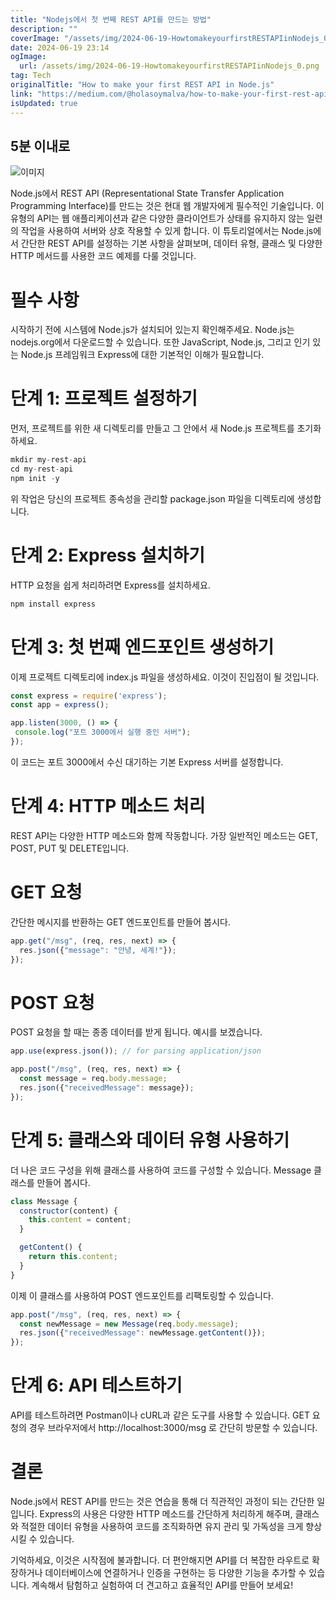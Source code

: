 ```yaml
---
title: "Nodejs에서 첫 번째 REST API를 만드는 방법"
description: ""
coverImage: "/assets/img/2024-06-19-HowtomakeyourfirstRESTAPIinNodejs_0.png"
date: 2024-06-19 23:14
ogImage: 
  url: /assets/img/2024-06-19-HowtomakeyourfirstRESTAPIinNodejs_0.png
tag: Tech
originalTitle: "How to make your first REST API in Node.js"
link: "https://medium.com/@holasoymalva/how-to-make-your-first-rest-api-in-node-js-82c05fca9106"
isUpdated: true
---
```





## 5분 이내로

![이미지](/assets/img/2024-06-19-HowtomakeyourfirstRESTAPIinNodejs_0.png)

Node.js에서 REST API (Representational State Transfer Application Programming Interface)를 만드는 것은 현대 웹 개발자에게 필수적인 기술입니다. 이 유형의 API는 웹 애플리케이션과 같은 다양한 클라이언트가 상태를 유지하지 않는 일련의 작업을 사용하여 서버와 상호 작용할 수 있게 합니다. 이 튜토리얼에서는 Node.js에서 간단한 REST API를 설정하는 기본 사항을 살펴보며, 데이터 유형, 클래스 및 다양한 HTTP 메서드를 사용한 코드 예제를 다룰 것입니다.

# 필수 사항

<div class="content-ad"></div>

시작하기 전에 시스템에 Node.js가 설치되어 있는지 확인해주세요. Node.js는 nodejs.org에서 다운로드할 수 있습니다. 또한 JavaScript, Node.js, 그리고 인기 있는 Node.js 프레임워크 Express에 대한 기본적인 이해가 필요합니다.

# 단계 1: 프로젝트 설정하기

먼저, 프로젝트를 위한 새 디렉토리를 만들고 그 안에서 새 Node.js 프로젝트를 초기화하세요.

```js
mkdir my-rest-api
cd my-rest-api
npm init -y
```

<div class="content-ad"></div>

위 작업은 당신의 프로젝트 종속성을 관리할 package.json 파일을 디렉토리에 생성합니다.

# 단계 2: Express 설치하기

HTTP 요청을 쉽게 처리하려면 Express를 설치하세요.

```js
npm install express
```

<div class="content-ad"></div>

# 단계 3: 첫 번째 엔드포인트 생성하기

이제 프로젝트 디렉토리에 index.js 파일을 생성하세요. 이것이 진입점이 될 것입니다.

```js
const express = require('express');
const app = express();

app.listen(3000, () => {
 console.log("포트 3000에서 실행 중인 서버");
});
```

이 코드는 포트 3000에서 수신 대기하는 기본 Express 서버를 설정합니다.

<div class="content-ad"></div>

# 단계 4: HTTP 메소드 처리

REST API는 다양한 HTTP 메소드와 함께 작동합니다. 가장 일반적인 메소드는 GET, POST, PUT 및 DELETE입니다.

# GET 요청

간단한 메시지를 반환하는 GET 엔드포인트를 만들어 봅시다.

<div class="content-ad"></div>

```js
app.get("/msg", (req, res, next) => {
  res.json({"message": "안녕, 세계!"});
});
```

# POST 요청

POST 요청을 할 때는 종종 데이터를 받게 됩니다. 예시를 보겠습니다.

```js
app.use(express.json()); // for parsing application/json

app.post("/msg", (req, res, next) => {
  const message = req.body.message;
  res.json({"receivedMessage": message});
});
```

<div class="content-ad"></div>

# 단계 5: 클래스와 데이터 유형 사용하기

더 나은 코드 구성을 위해 클래스를 사용하여 코드를 구성할 수 있습니다. Message 클래스를 만들어 봅시다.

```js
class Message {
  constructor(content) {
    this.content = content;
  }

  getContent() {
    return this.content;
  }
}
```

이제 이 클래스를 사용하여 POST 엔드포인트를 리팩토링할 수 있습니다.

<div class="content-ad"></div>

```js
app.post("/msg", (req, res, next) => {
  const newMessage = new Message(req.body.message);
  res.json({"receivedMessage": newMessage.getContent()}); 
});
```

# 단계 6: API 테스트하기

API를 테스트하려면 Postman이나 cURL과 같은 도구를 사용할 수 있습니다. GET 요청의 경우 브라우저에서 http://localhost:3000/msg 로 간단히 방문할 수 있습니다.

# 결론

<div class="content-ad"></div>

Node.js에서 REST API를 만드는 것은 연습을 통해 더 직관적인 과정이 되는 간단한 일입니다. Express의 사용은 다양한 HTTP 메소드를 간단하게 처리하게 해주며, 클래스와 적절한 데이터 유형을 사용하여 코드를 조직화하면 유지 관리 및 가독성을 크게 향상시킬 수 있습니다.

기억하세요, 이것은 시작점에 불과합니다. 더 편안해지면 API를 더 복잡한 라우트로 확장하거나 데이터베이스에 연결하거나 인증을 구현하는 등 다양한 기능을 추가할 수 있습니다. 계속해서 탐험하고 실험하여 더 견고하고 효율적인 API를 만들어 보세요!